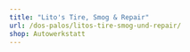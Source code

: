 ```yaml
---
title: "Lito's Tire, Smog & Repair"
url: /dos-palos/litos-tire-smog-und-repair/
shop: Autowerkstatt
---
```

